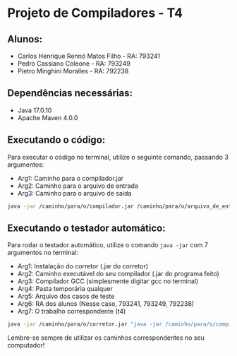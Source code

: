 # Projeto de Compiladores - T4

## Alunos:
- Carlos Henrique Rennó Matos Filho - RA: 793241
- Pedro Cassiano Coleone - RA: 793249
- Pietro Minghini Moralles - RA: 792238

## Dependências necessárias:
- Java 17.0.10
- Apache Maven 4.0.0

## Executando o código:

Para executar o código no terminal, utilize o seguinte comando, passando 3 argumentos:
- Arg1: Caminho para o compilador.jar
- Arg2: Caminho para o arquivo de entrada
- Arg3: Caminho para o arquivo de saída

```bash
java -jar /caminho/para/o/compilador.jar /caminho/para/o/arquivo_de_entrada /caminho/para/o/arquivo_de_saida
```

## Executando o testador automático:

Para rodar o testador automático, utilize o comando `java -jar` com 7 argumentos no terminal:
- Arg1: Instalação do corretor (.jar do corretor)
- Arg2: Caminho executável do seu compilador (.jar do programa feito)
- Arg3: Compilador GCC (simplesmente digitar gcc no terminal)
- Arg4: Pasta temporária qualquer
- Arg5: Arquivo dos casos de teste
- Arg6: RA dos alunos (Nesse caso, 793241, 793249, 792238)
- Arg7: O trabalho correspondente (t4)

```bash
java -jar /caminho/para/o/corretor.jar "java -jar /caminho/para/o/compilador.jar" gcc /caminho/para/a/pasta_temporaria /caminho/para/o/arquivo_de_testes "793241, 793249, 792238" t4
```

Lembre-se sempre de utilizar os caminhos correspondentes no seu computador!
